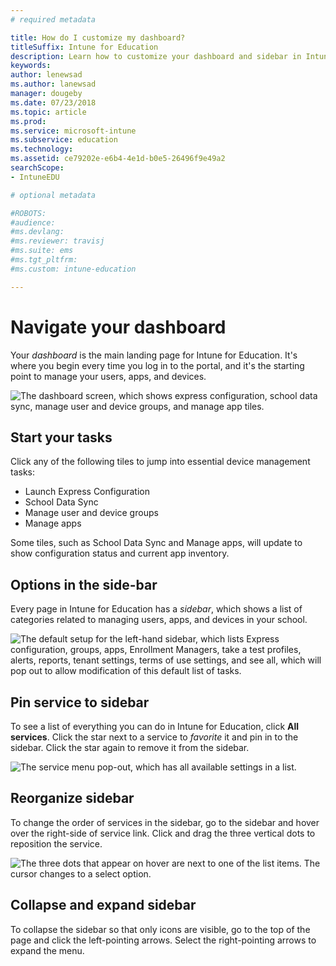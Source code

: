 ```yaml
---
# required metadata

title: How do I customize my dashboard?
titleSuffix: Intune for Education
description: Learn how to customize your dashboard and sidebar in Intune for Education.
keywords:
author: lenewsad
ms.author: lanewsad
manager: dougeby
ms.date: 07/23/2018
ms.topic: article
ms.prod:
ms.service: microsoft-intune
ms.subservice: education
ms.technology:
ms.assetid: ce79202e-e6b4-4e1d-b0e5-26496f9e49a2
searchScope:
- IntuneEDU

# optional metadata

#ROBOTS:
#audience:
#ms.devlang:
#ms.reviewer: travisj
#ms.suite: ems
#ms.tgt_pltfrm:
#ms.custom: intune-education

---
```


# Navigate your dashboard

Your _dashboard_ is the main landing page for Intune for Education. It's where you begin every time you log in to the portal, and it's the starting point to manage your users, apps, and devices.  


  ![The dashboard screen, which shows express configuration, school data sync, manage user and device groups, and manage app tiles.](./media/dashboard-001-landing-page.png)

## Start your tasks
Click any of the following tiles to jump into essential device management tasks:

* Launch Express Configuration
* School Data Sync
* Manage user and device groups
* Manage apps

Some tiles, such as School Data Sync and Manage apps, will update to show configuration status and current app inventory.

## Options in the side-bar

Every page in Intune for Education has a  _sidebar_, which shows a list of categories related to managing users, apps, and devices in your school.

  ![The default setup for the left-hand sidebar, which lists Express configuration, groups, apps, Enrollment Managers, take a test profiles, alerts, reports, tenant settings, terms of use settings, and see all, which will pop out to allow modification of this default list of tasks.](./media/dashboard-002-left-sidebar-list.png)

## Pin service to sidebar
To see a list of everything you can do in Intune for Education, click **All services**. Click the star next to a service to *favorite* it and pin in to the sidebar. Click the star again to remove it from the sidebar. 

  ![The service menu pop-out, which has all available settings in a list.](./media/dashboard-003-change-sidebar-popout.png)

## Reorganize sidebar
To change the order of services in the sidebar, go to the sidebar and hover over the right-side of service link. Click and drag the three vertical dots to reposition the service. 

  ![The three dots that appear on hover are next to one of the list items. The cursor changes to a select option.](./media/dashboard-004-editing-sidebar.png)

## Collapse and expand sidebar
To collapse the sidebar so that only icons are visible, go to the top of the page and click the left-pointing arrows. Select the right-pointing arrows to expand the menu.  
